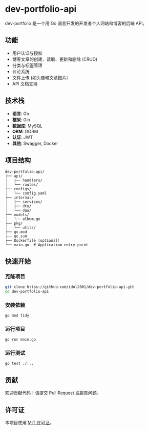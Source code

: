 # dev-portfolio-api

dev-portfolio 是一个用 Go 语言开发的开发者个人网站和博客的后端 API。

## 功能

- 用户认证与授权
- 博客文章的创建、读取、更新和删除 (CRUD)
- 分类与标签管理
- 评论系统
- 文件上传 (如头像和文章图片)
- API 文档支持

## 技术栈

- **语言**: Go
- **框架**: Gin
- **数据库**: MySQL
- **ORM**: GORM
- **认证**: JWT
- **其他**: Swagger, Docker

## 项目结构
```
dev-portfolio-api/
├── api/
│   ├── handlers/
│   └── routes/
├── configs/
│   └── config.yaml
├── internal/
│   ├── services/
│   ├── dto/
│   └── dao/
├── models/
│   └── album.go
├── pkg/
│   └── utils/
├── go.mod
├── go.sum
├── Dockerfile (optional)
└── main.go  # Application entry point

```

## 快速开始

### 克隆项目

```bash
git clone https://github.com/idol2001/dev-portfolio-api.git
cd dev-portfolio-api
```

### 安装依赖

```bash
go mod tidy
```

### 运行项目

```bash
go run main.go
```

### 运行测试

```bash
go test ./...
```


## 贡献

欢迎贡献代码！请提交 Pull Request 或报告问题。

## 许可证

本项目使用 [MIT 许可证](LICENSE)。  
